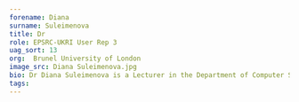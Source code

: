```yaml
---
forename: Diana
surname: Suleimenova
title: Dr
role: EPSRC-UKRI User Rep 3
uag_sort: 13
org:  Brunel University of London
image_src: Diana Suleimenova.jpg
bio: Dr Diana Suleimenova is a Lecturer in the Department of Computer Science at Brunel University of London. Her research concentrates on agent-based modelling, forced displacement prediction, and verification, validation and uncertainty quantification (VVUQ) of multiscale applications deployed on emerging exascale platforms. Her work also led to a range of international collaborations on developing and analysing the sensitivities of new forced displacement models. She is co-Chair of the Multiscale Modelling and Simulation workshop and a Knowledge Exchange coordinator for the Software Environment for Actionable and VVUQ-evaluated Applications (SEAVEA), which aims to develop an exascale-ready toolkit for verification, validation and uncertainty quantification techniques in application to various domains.
tags: 
---
```



